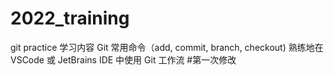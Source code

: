 # 2022_training
git practice
学习内容
Git 常⽤命令（add, commit, branch, checkout)
熟练地在 VSCode 或 JetBrains IDE 中使⽤ Git ⼯作流
#第一次修改
